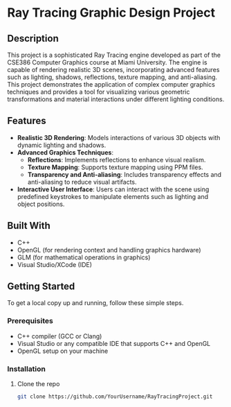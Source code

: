 # Ray Tracing Graphic Design Project

## Description
This project is a sophisticated Ray Tracing engine developed as part of the CSE386 Computer Graphics course at Miami University. The engine is capable of rendering realistic 3D scenes, incorporating advanced features such as lighting, shadows, reflections, texture mapping, and anti-aliasing. This project demonstrates the application of complex computer graphics techniques and provides a tool for visualizing various geometric transformations and material interactions under different lighting conditions.

## Features
- **Realistic 3D Rendering**: Models interactions of various 3D objects with dynamic lighting and shadows.
- **Advanced Graphics Techniques**:
  - **Reflections**: Implements reflections to enhance visual realism.
  - **Texture Mapping**: Supports texture mapping using PPM files.
  - **Transparency and Anti-aliasing**: Includes transparency effects and anti-aliasing to reduce visual artifacts.
- **Interactive User Interface**: Users can interact with the scene using predefined keystrokes to manipulate elements such as lighting and object positions.

## Built With
- C++
- OpenGL (for rendering context and handling graphics hardware)
- GLM (for mathematical operations in graphics)
- Visual Studio/XCode (IDE)

## Getting Started
To get a local copy up and running, follow these simple steps.

### Prerequisites
- C++ compiler (GCC or Clang)
- Visual Studio or any compatible IDE that supports C++ and OpenGL
- OpenGL setup on your machine

### Installation
1. Clone the repo
   ```sh
   git clone https://github.com/YourUsername/RayTracingProject.git
